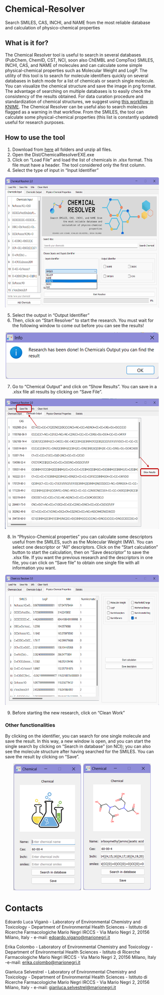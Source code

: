 # Chemical-Resolver
Search SMILES, CAS, INCHI, and NAME from the most reliable database and calculation of physico-chemical properties

## What is it for?
The Chemical Resolver tool is useful to search in several databases (PubChem, ChemID, CST, NCI, soon also ChEMBL and CompTox) SMILES, INCHI, CAS, and NAME of molecules and can calculate some simple physical-chemical properties such as Molecular Weight and LogP. 
The utility of this tool is to search for molecule identifiers quickly on several databases in batch mode for a list of chemicals or search single molecule. 
You can visualize the chemical structure and save the image in png format. 
The advantage of searching on multiple databases is to easily check the consistency of the results obtained. 
For data curation procedure and standardization of chemical structures, we suggest using [this workflow in KNIME](https://github.com/DGadaleta88/data_curation_workflow). The Chemical Resolver can be useful also to search molecules flagged as a warning in that workflow.
From the SMILES, the tool can calculate some physical-chemical properties (this list is constantly updated) useful for research purposes.

## How to use the tool
1.	Download from [here](https://marionegri-my.sharepoint.com/:f:/g/personal/edoardo_vigano_marionegri_it/EqIQx_zL3gFMkFSc18cjKOIBy0SPYDs2z1yqRkgTELtkmg) all folders and unzip all files.
2.	Open the Dist/ChemicalResolverEXE.exe
3.	Click on “Load File” and load the list of chemicals in .xlsx format. This file must have a header. The tool considered only the first column.
4.	Select the type of input in “Input Identifier”

<p align="center">
  <img width="622" height="427" src="IMG_CR/Picture1b.png">
</p>

5.	Select the output in “Output Identifier”
6.	Then, click on “Start Resolver” to start the research. You must wait for the following window to come out before you can see the results!

<p align="center">
  <img width="501" height="152" src="IMG_CR/Picture2.png">
</p>

7.	Go to “Chemical Output” and click on “Show Results”. You can save in a .xlsx file all results by clicking on “Save File”.
	
<p align="center">
  <img width="622" height="427" src="IMG_CR/Picture3.png">
</p>

8.	In “Physico-Chemical properties” you can calculate some descriptors useful from the SMILES, such as the Molecular Weight (MW). You can select one descriptor or “All” descriptors. Click on the “Start calculation” button to start the calculation, then on “Save descriptor” to save the .xlsx file. If you want the previous research and the descriptors in one file, you can click on “Save file” to obtain one single file with all information you want.

<p align="center">
  <img width="622" height="427" src="IMG_CR/Picture5.png">
</p>

9.	Before starting the new research, click on “Clean Work”

### Other functionalities
By clicking on the identifier, you can search for one single molecule and save the result. In this way, a new window is open, and you can start the single search by clicking on “Search in database” (on NCI); you can also see the molecule structure after having searched for the SMILES. You can save the result by clicking on “Save”.

<p align="center">
  <img width="450" height="415" src="IMG_CR/Picture4.png">
</p>

# Contacts

Edoardo Luca Viganò - Laboratory of Environmental Chemistry and Toxicology - Department of Environmental Health Sciences - Istituto di Ricerche Farmacologiche Mario Negri IRCCS - Via Mario Negri 2, 20156 Milano, Italy - e-mail: edoardo.vigano@marionegri.it

Erika Colombo - Laboratory of Environmental Chemistry and Toxicology - Department of Environmental Health Sciences - Istituto di Ricerche Farmacologiche Mario Negri IRCCS - Via Mario Negri 2, 20156 Milano, Italy -e-mail: erika.colombo@marionegri.it

Gianluca Selvestrel - Laboratory of Environmental Chemistry and Toxicology - Department of Environmental Health Sciences - Istituto di Ricerche Farmacologiche Mario Negri IRCCS - Via Mario Negri 2, 20156 Milano, Italy - e-mail: gianluca.selvestrel@marionegri.it
